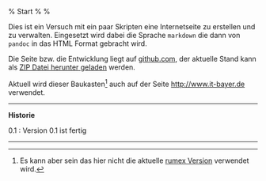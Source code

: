 % Start
%
%

Dies ist ein Versuch mit ein paar Skripten eine Internetseite zu erstellen 
und zu verwalten.
Eingesetzt wird dabei die Sprache `markdown` die dann von `pandoc` in das HTML Format gebracht wird.

Die Seite bzw. die Entwicklung liegt auf [github.com](http://github.com),
der aktuelle Stand kann als [ZIP Datei herunter geladen](https://github.com/itbayer/rumex/archive/gh-pages.zip) werden.

Aktuell wird dieser Baukasten[^aktuell] auch auf der Seite <http://www.it-bayer.de> verwendet.

[^aktuell]: Es kann aber sein das hier nicht die aktuelle [rumex Version](http://www.it-bayer.de/rumex/) verwendet wird.

-------------------------------------------------------------

**Historie**

0.1
:	Version 0.1 ist fertig	

------------------------------------------------------------
